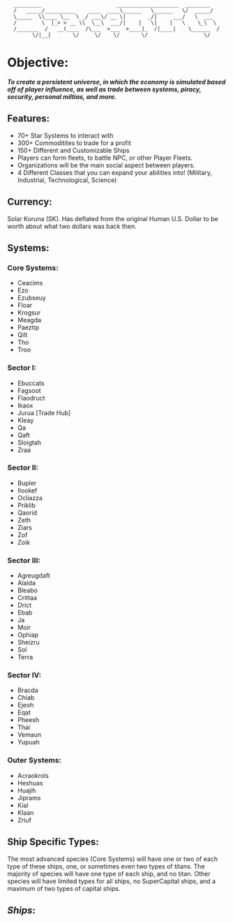       _________                        ____________________  ________ 
      /   _____/__________    ____  ____\______   \______   \/  _____/ 
      \_____  \\____ \__  \ _/ ___\/ __ \|       _/|     ___/   \  ___ 
      /        \  |_> > __ \\  \__\  ___/|    |   \|    |   \    \_\  \
      /_______  /   __(____  /\___  >___  >____|_  /|____|    \______  /
            \/|__|       \/     \/    \/       \/                  \/ 


# Objective: 
***To create a persistent universe, in which the economy is simulated based off of player influence, as well as trade between systems, piracy, security, personal miltias, and more.***

## Features:
- 70+ Star Systems to interact with
- 300+ Commoditites to trade for a profit
- 150+ Different and Customizable Ships
- Players can form fleets, to battle NPC, or other Player Fleets.
- Organizations will be the main social aspect between players.
- 4 Different Classes that you can expand your abilities into! (Military, Industrial, Technological, Science)

## Currency: 
Solar Koruna (SK). Has deflated from the original Human U.S. Dollar to be worth about what two dollars was back then.

## Systems: ##
### Core Systems: ###
- Ceacims
- Ezo
- Ezubseuy
- Floar
- Krogsur
- Meagda
- Paeztip
- Qilt
- Tho
- Troo
### Sector I: ###
- Ebuccats
- Fagsoot
- Flaodruct
- Ikaox
- Jurua [Trade Hub]
- Kleay
- Qa
- Qaft
- Sloigtah
- Zraa
### Sector II: ###
- Bupler
- Ilookef
- Ocliazza
- Priklib
- Qaorid
- Zeth
- Ziars
- Zof
- Zoik
### Sector III: ###
- Agreugdaft
- Alalda
- Bleabo
- Crittaa
- Drict
- Ebab
- Ja
- Moir
- Ophiap
- Sheizru
- Sol
- Terra
### Sector IV: ###
- Bracda
- Chiab
- Ejeoh
- Eqat
- Pheesh
- Thai
- Vemaun
- Yupuah
### Outer Systems: ###
- Acraokrols
- Heshuas
- Huajih
- Jiprams
- Kial
- Klaan
- Zriuf

## Ship Specific Types: 
The most advanced species (Core Systems) will have one or two of each type of these ships, one, or sometimes even two types of titans. The majority of species will have one type of each ship, and no titan. Other species will have limited types for all ships, no SuperCapital ships, and a maximum of two types of capital ships.

## ***Ships***: ##
